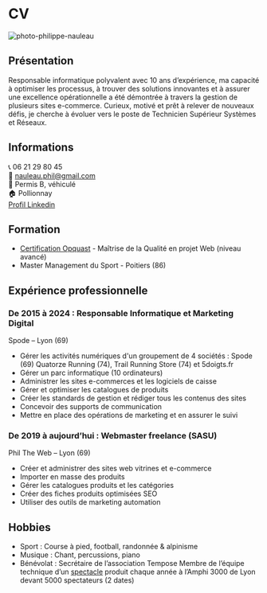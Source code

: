 # CV
![photo-philippe-nauleau](https://res.cloudinary.com/opquast/image/upload/c_fill,g_face,h_180,r_max,w_180/v1717707979/ishuntddxjljqlmsznso.jpg "Photo Philippe NAULEAU")

## Présentation
Responsable informatique polyvalent avec 10 ans d’expérience, ma capacité à optimiser les processus, à trouver des solutions innovantes et à assurer une excellence opérationnelle a été démontrée à travers la gestion de plusieurs sites e-commerce. Curieux, motivé et prêt à relever de nouveaux défis, je cherche à évoluer vers le poste de Technicien Supérieur Systèmes et Réseaux.

## Informations

:telephone_receiver: 06 21 29 80 45<br>
:email: nauleau.phil@gmail.com<br>
:car: Permis B, véhiculé<br>
:house: Pollionnay<br>
[Profil Linkedin](https://www.linkedin.com/in/philippe-nauleau)

## Formation
* [Certification Opquast](https://directory.opquast.com/fr/certificat/9XVKC7/) - Maîtrise de la Qualité en projet Web (niveau avancé)
* Master Management du Sport - Poitiers (86)

## Expérience professionnelle
### De 2015 à 2024 : Responsable Informatique et Marketing Digital
Spode – Lyon (69)
* Gérer les activités numériques d'un groupement de 4 sociétés : Spode (69) Quatorze Running (74), Trail Running Store (74) et 5doigts.fr
* Gérer un parc informatique (10 ordinateurs)
* Administrer les sites e-commerces et les logiciels de caisse
* Gérer et optimiser les catalogues de produits
* Créer les standards de gestion et rédiger tous les contenus des sites
* Concevoir des supports de communication
* Mettre en place des opérations de marketing et en assurer le suivi

### De 2019 à aujourd’hui : Webmaster freelance (SASU)
Phil The Web – Lyon (69)
* Créer et administrer des sites web vitrines et e-commerce
* Importer en masse des produits
* Gérer les catalogues produits et les catégories
* Créer des fiches produits optimisées SEO
* Utiliser des outils de marketing automation

## Hobbies
* Sport : Course à pied, football, randonnée & alpinisme
* Musique : Chant, percussions, piano
* Bénévolat : Secrétaire de l’association Tempose
Membre de l’équipe technique d’un [spectacle](https://www.youtube.com/watch?v=PYHIljPIdhE) produit chaque année à l’Amphi 3000 de Lyon devant 5000 spectateurs (2 dates)
